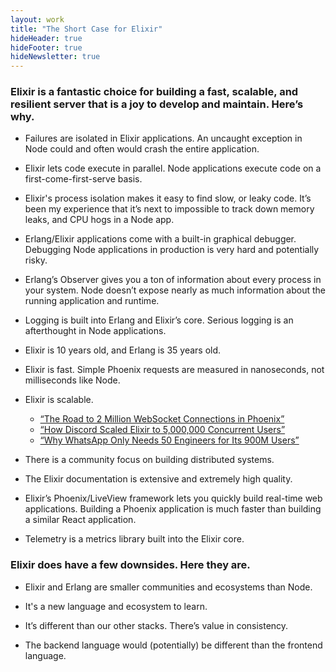 ```yaml
---
layout: work
title: "The Short Case for Elixir"
hideHeader: true
hideFooter: true
hideNewsletter: true
---
```


<style>
ul {
    margin: 0;
}

blockquote p {
    margin: 0;
}
</style>

### Elixir is a fantastic choice for building a fast, scalable, and resilient server that is a joy to develop and maintain. Here’s why.

- Failures are isolated in Elixir applications. An uncaught exception in Node could and often would crash the entire application.

- Elixir lets code execute in parallel. Node applications execute code on a first-come-first-serve basis.

- Elixir's process isolation makes it easy to find slow, or leaky code. It’s been my experience that it’s next to impossible to track down memory leaks, and CPU hogs in a Node app.

- Erlang/Elixir applications come with a built-in graphical debugger. Debugging Node applications in production is very hard and potentially risky.

- Erlang’s Observer gives you a ton of information about every process in your system. Node doesn’t expose nearly as much information about the running application and runtime.

- Logging is built into Erlang and Elixir’s core. Serious logging is an afterthought in Node applications.

- Elixir is 10 years old, and Erlang is 35 years old.

- Elixir is fast. Simple Phoenix requests are measured in nanoseconds, not milliseconds like Node.

- Elixir is scalable.
	- [“The Road to 2 Million WebSocket Connections in Phoenix”](https://www.phoenixframework.org/blog/the-road-to-2-million-websocket-connections)
	- [“How Discord Scaled Elixir to 5,000,000 Concurrent Users”](https://blog.discord.com/scaling-elixir-f9b8e1e7c29b)
	- [“Why WhatsApp Only Needs 50 Engineers for Its 900M Users”](https://www.wired.com/2015/09/whatsapp-serves-900-million-users-50-engineers/)

- There is a community focus on building distributed systems.

- The Elixir documentation is extensive and extremely high quality.

- Elixir’s Phoenix/LiveView framework lets you quickly build real-time web applications. Building a Phoenix application is much faster than building a similar React application.

- Telemetry is a metrics library built into the Elixir core.

### Elixir does have a few downsides. Here they are.

- Elixir and Erlang are smaller communities and ecosystems than Node.

- It's a new language and ecosystem to learn.

- It’s different than our other stacks. There’s value in consistency.

- The backend language would (potentially) be different than the frontend language.
